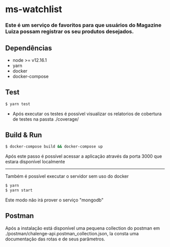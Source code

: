# ms-watchlist

### Este é um serviço de favoritos para que usuários do Magazine Luiza possam registrar os seu produtos desejados.

## Dependências
- node >= v12.16.1 
- yarn
- docker
- docker-compose

## Test
```sh
$ yarn test
```

- Após executar os testes é possível visualizar os relatorios de cobertura de testes na passta ./coverage/


## Build & Run
```sh
$ docker-compose build && docker-compose up
```

Após este passo é possível acessar a aplicação através da porta 3000 que estara disponível localmente

_______
Também é possível executar o servidor sem uso do docker
```sh
$ yarn 
$ yarn start
```
Este modo não irá prover o serviço "mongodb"

## Postman
Após a instalação está disponível uma pequena collection do postman em ./postman/chalenge-api.postman_collection.json, la consta uma documentação das rotas e de seus parâmetros.

